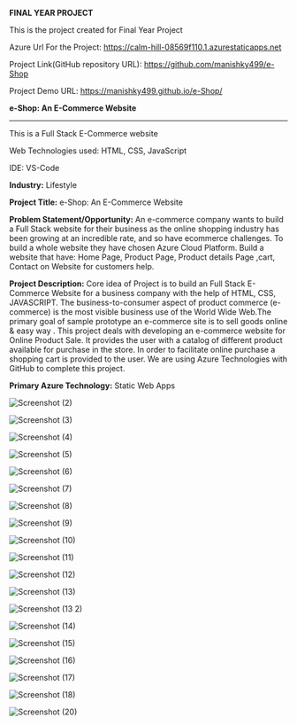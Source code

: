 
**FINAL YEAR PROJECT**

This is the project created for Final Year Project 

Azure Url For the Project: https://calm-hill-08569f110.1.azurestaticapps.net

Project Link(GitHub repository URL): https://github.com/manishky499/e-Shop

Project Demo URL: https://manishky499.github.io/e-Shop/


**e-Shop: An E-Commerce Website**
__________________________________
This is a Full Stack E-Commerce website

Web Technologies used: HTML, CSS, JavaScript 

IDE: VS-Code

**Industry:**
Lifestyle

**Project Title:**
e-Shop: An E-Commerce Website

**Problem Statement/Opportunity:**
An e-commerce company wants to build a Full Stack website for their business as the online shopping industry has been growing at an incredible rate, and so have ecommerce challenges. To build a whole website they have chosen Azure Cloud Platform. Build a website that have: Home Page, Product Page, Product details Page ,cart, Contact on Website for customers help.

**Project Description:**
Core idea of Project is to build an Full Stack E-Commerce Website for a business company with the help of HTML, CSS, JAVASCRIPT. The business-to-consumer aspect of product commerce (e-commerce) is the most visible business use of the World Wide Web.The primary goal of sample prototype an e-commerce site is to sell goods online & easy way . This project deals with developing an e-commerce website for Online Product Sale. It provides the user with a catalog of different product available for purchase in the store. In order to facilitate online purchase a shopping cart is provided to the user. We are using Azure Technologies with GitHub to complete this project.

**Primary Azure Technology:**
Static Web Apps

![Screenshot (2)](https://user-images.githubusercontent.com/91937109/156312817-4029c48d-2c13-45f8-bd69-1ed4e10db91c.png)

![Screenshot (3)](https://user-images.githubusercontent.com/91937109/156316841-69a8ff05-9957-47e6-92fb-fd861fba155e.png)

![Screenshot (4)](https://user-images.githubusercontent.com/91937109/156317150-1cc34c7f-2b80-48ba-87b6-6811013bf04e.png)

![Screenshot (5)](https://user-images.githubusercontent.com/91937109/156317187-68595b12-fcd9-4811-8ac2-7d5fcc05d8be.png)

![Screenshot (6)](https://user-images.githubusercontent.com/91937109/156317211-2e52f554-b15e-4fe1-96fc-cd89560b60de.png)

![Screenshot (7)](https://user-images.githubusercontent.com/91937109/156317256-f69740d1-72ce-4d80-ac4b-2465fb09802f.png)

![Screenshot (8)](https://user-images.githubusercontent.com/91937109/156317279-1a9ec702-6b09-4e65-9613-80de1fc612dd.png)

![Screenshot (9)](https://user-images.githubusercontent.com/91937109/156317322-e91d346b-efc2-451d-bbde-5d4c6f3a1462.png)

![Screenshot (10)](https://user-images.githubusercontent.com/91937109/156317355-d7975863-f7c5-4750-8174-daa3896b1202.png)

![Screenshot (11)](https://user-images.githubusercontent.com/91937109/156317387-ab0b45f1-5988-4630-8b43-48a9c70c8c3c.png)

![Screenshot (12)](https://user-images.githubusercontent.com/91937109/156317530-235ee902-4fa2-46a2-be2c-277e60b6ee28.png)

![Screenshot (13)](https://user-images.githubusercontent.com/91937109/156317431-f8230d32-2976-464a-91a7-8a84511771d9.png)

![Screenshot (13 2)](https://user-images.githubusercontent.com/91937109/156317569-fed98fc6-7be9-44cb-b62f-1a8e04d5daaf.png)

![Screenshot (14)](https://user-images.githubusercontent.com/91937109/156317611-1bf487cd-41d2-4193-b04b-eeb8d6fc3c83.png)

![Screenshot (15)](https://user-images.githubusercontent.com/91937109/156317677-f11294e3-239f-44e0-a722-6e8f802d151b.png)

![Screenshot (16)](https://user-images.githubusercontent.com/91937109/156317722-0bb7c19c-7432-4117-ab70-7ecccede0514.png)

![Screenshot (17)](https://user-images.githubusercontent.com/91937109/156317766-8d2d9833-43d0-418b-b788-44996e3cd9f7.png)

![Screenshot (18)](https://user-images.githubusercontent.com/91937109/156317798-5c31c288-404e-4b29-9883-e0f57c061329.png)

![Screenshot (20)](https://user-images.githubusercontent.com/91937109/156317839-932685d7-e62a-4940-bae4-3d239069f005.png)


